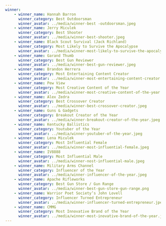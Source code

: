 ```yaml
---
winner:
    - winner_name: Hannah Barron
      winner_category: Best Outdoorsman
      winner_avatar: ../media/winner-best -outdoorsman.jpeg
    - winner_name: Jerry Miculek
      winner_category: Best Shooter
      winner_avatar: ../media/winner-best-shooter.jpeg
    - winner_name: Black Scout Survival (Jack Richland)
      winner_category: Most Likely to Survive the Apocalypse
      winner_avatar: ../media/winner-most-likely-to-survive-the-apocalypse.jpeg
    - winner_name: Garand Thumb
      winner_category: Best Gun Reviewer
      winner_avatar: ../media/winner-best-gun-reviewer.jpeg
    - winner_name: Brandon Herrera
      winner_category: Most Entertaining Content Creator
      winner_avatar: ../media/winner-most-entertaining-content-creator.jpeg
    - winner_name: Pew View
      winner_category: Most Creative Content of the Year
      winner_avatar: ../media/winner-most-creative-content-of-the-year.jpeg
    - winner_name: Alex Zedra
      winner_category: Best Crossover Creator
      winner_avatar: ../media/winner-best-crossover-creator.jpeg
    - winner_name: Guns & Gadgets
      winner_category: Breakout Creator of the Year
      winner_avatar: ../media/winner-breakout-creator-of-the-year.jpeg
    - winner_name: Kentucky Ballistics
      winner_category: Youtuber of the Year
      winner_avatar: ../media/winner-youtuber-of-the-year.jpeg
    - winner_name: Lena Miculek
      winner_category: Most Influential Female
      winner_avatar: ../media/winner-most-influential-female.jpeg
    - winner_name: IV8888
      winner_category: Most Influential Male
      winner_avatar: ../media/winner-nost-influential-male.jpeg
    - winner_name: Military Arms Channel
      winner_category: Influencer of the Year
      winner_avatar: ../media/winner-influencer-of-the-year.jpeg
    - winner_name: Apache Rifleworks
      winner_category: Best Gun Store / Gun Range
      winner_avatar: ../media/winner-best-gun-store-gun-range.png
    - winner_name: Warrior Poet Society’s John Lovell
      winner_category: Influencer Turned Entrepreneur
      winner_avatar: ../media/winner-influencer-turned-entrepreneur.jpeg
    - winner_name: CMMG
      winner_category: Most Innovative Brand of the Year
      winner_avatar: ../media/winner-most-inovative-brand-of-the-year.jpeg
---
```

